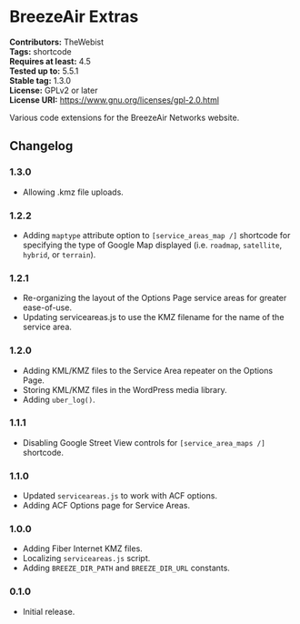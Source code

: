 # BreezeAir Extras #
**Contributors:** TheWebist  
**Tags:** shortcode  
**Requires at least:** 4.5  
**Tested up to:** 5.5.1  
**Stable tag:** 1.3.0  
**License:** GPLv2 or later  
**License URI:** https://www.gnu.org/licenses/gpl-2.0.html  

Various code extensions for the BreezeAir Networks website.

## Changelog ##

### 1.3.0 ###
* Allowing .kmz file uploads.

### 1.2.2 ###
* Adding `maptype` attribute option to `[service_areas_map /]` shortcode for specifying the type of Google Map displayed (i.e. `roadmap`, `satellite`, `hybrid`, or `terrain`).

### 1.2.1 ###
* Re-organizing the layout of the Options Page service areas for greater ease-of-use.
* Updating serviceareas.js to use the KMZ filename for the name of the service area.

### 1.2.0 ###
* Adding KML/KMZ files to the Service Area repeater on the Options Page.
* Storing KML/KMZ files in the WordPress media library.
* Adding `uber_log()`.

### 1.1.1 ###
* Disabling Google Street View controls for `[service_area_maps /]` shortcode.

### 1.1.0 ###
* Updated `serviceareas.js` to work with ACF options.
* Adding ACF Options page for Service Areas.

### 1.0.0 ###
* Adding Fiber Internet KMZ files.
* Localizing `serviceareas.js` script.
* Adding `BREEZE_DIR_PATH` and `BREEZE_DIR_URL` constants.

### 0.1.0 ###
* Initial release.
